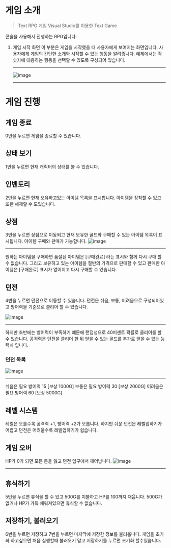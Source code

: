 # 게임 소개
> Text RPG 게임 Visual Studio를 이용한 Text Game

콘솔을 사용해서 진행하는 RPG입니다.
1. 게임 시작 화면
이 부분은 게임을 시작했을 때 사용자에게 보여지는 화면입니다. 사용자에게 게임의 간단한 소개와 시작할 수 있는 행동을 알려줍니다. 예제에서는 각 숫자에 대응하는 행동을 선택할 수 있도록 구성되어 있습니다.<hr>
![image](https://github.com/chojongwan/TRPG/assets/79524474/e6079a6f-2967-47bc-a0f1-e818b028d10f)<hr>

# 게임 진행

## 게임 종료
0번을 누르면 게임을 종료할 수 있습니다.

## 상태 보기
1번을 누르면 현재 캐릭터의 상태를 볼 수 있습니다.

## 인벤토리
2번을 누르면 현재 보유하고있는 아이템 목록을 표시합니다. 아이템을 장착할 수 있고 또한 해제할 수 도있습니다.

## 상점
3번을 누르면 상점으로 이동되고 현재 보유한 골드와 구매할 수 있는 아이템 목록이 표시됩니다.
아이템 구매와 판매가 가능합니다.
![image](https://github.com/chojongwan/TRPG/assets/79524474/3e58dc71-0968-4964-be38-7c8e3ccf8b26)<hr>

원하는 아이템을 구매하면 품절된 아이템은 [구매완료] 라는 표시와 함께 다시 구매 할 수 없습니다.
그리고 보유하고 있는 아이템을 절반의 가격으로 판매할 수 있고 판매한 아이템은 [구매완료] 표시가 없어지고 다시 구매할 수 있습니다.

## 던전
4번을 누르면 던전으로 이동할 수 있습니다.
던전은 쉬움, 보통, 어려움으로 구성되어있고 방어력을 기준으로 클리어 할 수 있습니다.

![image](https://github.com/chojongwan/TRPG/assets/79524474/38c31279-14f9-4ed0-8efb-1f5a981ed5b9)<hr>
하지만 초반에는 방어력이 부족하기 떄문에 랜덤성으로 40퍼센트 확률로 클리어를 할 수 있습니다.
공격력은 던전을 클리어 한 뒤 얻을 수 있는 골드를 추가로 얻을 수 있는 능력치 입니다.
### 던전 목록
![image](https://github.com/chojongwan/TRPG/assets/79524474/d3dcfb8c-9f86-4619-b478-bd3532906f58)<hr>
쉬움은 필요 방어력 15 [보상 1000G]
보통은 필요 방어력 30 [보상 2000G]
어려움은 필요 방어력 60 [보상 5000G]

## 레벨 시스템
레벨은 오를수록 공격력 +1, 방어력 +2가 오릅니다. 하지만 쉬운 던전은 레벨업하기가 어렵고 던전은 어려울수록 레벨업하기가 쉽습니다.

## 게임 오버
HP가 0가 되면 모든 돈을 잃고 던전 입구에서 깨어납니다.
![image](https://github.com/chojongwan/TRPG/assets/79524474/529358ae-ec28-45e9-8c97-f267159ec621) <hr>

## 휴식하기
5번을 누르면 휴식을 할 수 있고 500G를 지불하고 HP를 100까지 채웁니다. 500G가 없거나 HP가 가득 채워져있으면 휴식할 수 없습니다.

## 저장하기, 불러오기
6번을 누르면 저장하고 7번을 누르면 마지막에 저장한 정보를 불러옵니다. 
게임을 초기화 하고싶으면 처음 실행할때 불러오기 말고 저장하기를 누르면 초기화 할수있습니다.
